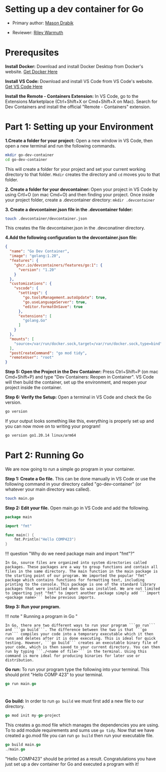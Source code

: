 # Setting up a dev container for Go

* Primary author: [Mason Drabik](https://github.com/mkdrabik)

* Reviewer: [Riley Warmuth](https://github.com/rileywar)
#
# Prerequsites 

**Install Docker:** Download and install Docker Desktop from Docker's website. [Get Docker Here](https://www.docker.com/products/docker-desktop)

**Install VS Code:** Download and install VS Code from VS Code's website. [Get VS Code Here](https://code.visualstudio.com/)

**Install the Remote - Containers Extension:** In VS Code, go to the Extensions Marketplace (Ctrl+Shift+X or Cmd+Shift+X on Mac).
Search for Dev Containers and install the official "Remote - Containers" extension. 
# 

# Part 1: Setting up your Environment
**1.Create a folder for your project:**
Open a new window in VS Code, then open a new terminal and run the following commands.
```bash
mkdir go-dev-container 
cd go-dev-container
```
This will create a folder for your project and set your current working directory to that folder. ```Mkdir``` creates the directory and ```cd``` moves you to that folder. 

**2. Create a folder for your devcontainer:**
Open your project in VS Code by using Crtl+O (on mac Cmd+O) and then finding your project. 
Once inside your project folder, create a .devcontainer directory: ```mkdir .devcontainer```


**3. Create a devcontainer.json file in the .devcontainer folder:**
```bash
touch .devcontainer/devcontainer.json
```
This creates the file devcontainer.json in the .devconatiner directory.

**4.Add the following configuration to the devcontainer.json file:**

```json
{
  "name": "Go Dev Container",
  "image": "golang:1.20",
  "features": {
    "ghcr.io/devcontainers/features/go:1": {
      "version": "1.20"
    }
  },
  "customizations": {
    "vscode": {
      "settings": {
        "go.toolsManagement.autoUpdate": true,
        "go.useLanguageServer": true,
        "editor.formatOnSave": true
      },
      "extensions": [
        "golang.Go"
      ]
    }
  },
  "mounts": [
    "source=/var/run/docker.sock,target=/var/run/docker.sock,type=bind"
  ],
  "postCreateCommand": "go mod tidy",
  "remoteUser": "root"
}
```

**Step 5: Open the Project in the Dev Container:**
Press Ctrl+Shift+P (on mac Cmd+Shift+P) and type "Dev Containers: Reopen in Container".
VS Code will then build the container, set up the environment, and reopen your project inside the container.

**Step 6: Verify the Setup:**
Open a terminal in VS Code and check the Go version.
```bash
go version
```

If your output looks something like this, everything is properly set up and you can now move on to writing your program!
```bash
go version go1.20.14 linux/arm64
```
#
#
# Part 2: Running Go

We are now going to run a simple go program in your container.

**Step 1: Create a Go file.**
This can be done manually in VS Code or use the following command in your directory called "go-dev-container" (or whatever your main directory was called). 

```bash
touch main.go
```

**Step 2: Edit your file.**
Open main.go in VS Code and add the following. 

```go
package main

import "fmt"

func main() {
    fmt.Println("Hello COMP423")
}
```

!!! question "Why do we need package main and import "fmt"?"

    In Go, source files are organized into system directories called packages. These packages are a way to group functions and contain all files in the same directory. The main function in the main package is the starting point of our program. We imported the popular "fmt" package which contains functions for formatting text, including printing to the console. This package is one of the standard library packages that were installed when Go was installed. We are not limited to importing just "fmt" to import another package simply add ```import <package name>``` below previous imports.


**Step 3: Run your program.**


!!! note " Running a program in Go "

    In Go, there are two different ways to run your program ```go run``` and ```go build```. The difference between the two is that ```go run``` compiles your code into a temporary executable which it then runs and deletes after it is done executing. This is ideal for quick testing. However, ```go build``` creates an executable binary file of your code, which is then saved to your current directory. You can then run by typing ```./<name of file>``` in the terminal. Using this command is more ideal for producing binaries for later use or distribution. 


**Go run:**
To run your program type the following into your terminal. This should print "Hello COMP 423" to your terminal.

```go 
go run main.go
```
#
**Go build:**
In order to run ```go build``` we must first add a new file to our directory. 

```go
go mod init my-go-project
```
This creates a go.mod file which manages the dependencies you are using. To to add module requirements and sums use ```go tidy```. Now that we have created a go.mod file you can run ```go build``` then run your executable file. 

```go 
go build main.go
./main.go
```

"Hello COMP423" should be printed as a result. Congratulations you have just set up a dev container for Go and executed a program with it!

